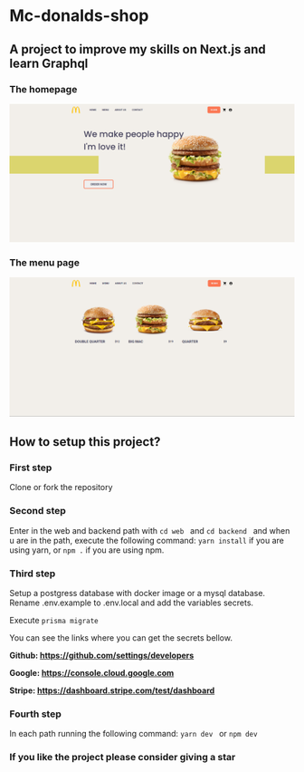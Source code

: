 # Mc-donalds-shop

## A project to improve my skills on Next.js and learn Graphql

### The homepage

![index image](https://github.com/Ballistc-dot/Mc-donalds-shop/blob/dev/web/public/images/index-image.png?raw=true)

### The menu page

![menu page](https://github.com/Ballistc-dot/Mc-donalds-shop/blob/dev/web/public/images/menu-image.png?raw=true)

## How to setup this project?

### First step

Clone or fork the repository

### Second step

Enter in the web and backend path with `cd web ` and `cd backend ` and when u are in the path, execute the following command: `yarn install` if you are using yarn, or `npm .` if you are using npm.

### Third step

Setup a postgress database with docker image or a mysql database.
Rename .env.example to .env.local and add the variables secrets.

Execute `prisma migrate`

You can see the links where you can get the secrets bellow.

**Github: https://github.com/settings/developers**

**Google: https://console.cloud.google.com**

**Stripe: https://dashboard.stripe.com/test/dashboard**

### Fourth step

In each path running the following command: `yarn dev ` or `npm dev `

### If you like the project please consider giving a star
